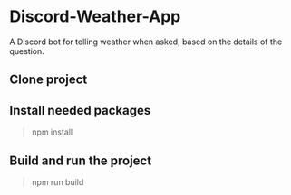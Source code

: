 # Discord-Weather-App
A Discord bot for telling weather when asked, based on the details of the question.

## Clone project

## Install needed packages
> npm install

## Build and run the project
> npm run build
